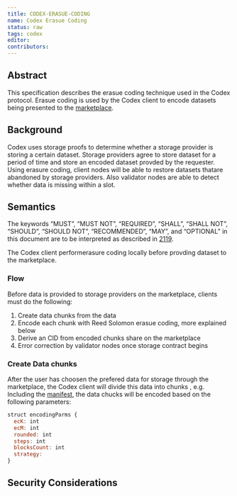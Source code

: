 ```yaml
---
title: CODEX-ERASUE-CODING
name: Codex Erasue Coding
status: raw
tags: codex
editor: 
contributors:
---
```


## Abstract

This specification describes the erasue coding technique used in the Codex protocol.
Erasue coding is used by the Codex client to encode datasets being presented to the [marketplace]().

## Background

Codex uses storage proofs to determine whether a storage provider is storing a certain dataset.
Storage providers agree to store dataset for a period of time and
store an encoded dataset provded by the requester.
Using erasure coding,
client nodes will be able to restore datasets thatare abandoned by storage providers.
Also validator nodes are able to detect whether data is missing within a slot.

## Semantics

The keywords “MUST”, “MUST NOT”, “REQUIRED”, “SHALL”, “SHALL NOT”,
“SHOULD”, “SHOULD NOT”, “RECOMMENDED”, “MAY”, and
“OPTIONAL” in this document are to be interpreted as described in [2119](https://www.ietf.org/rfc/rfc2119.txt).

The Codex client performerasure coding locally before provding dataset to the marketplace.

### Flow

Before data is provided to storage providers on the marketplace,
clients must do the following:

1.  Create data chunks from the data
2.  Encode each chunk with Reed Solomon erasue coding, more explained below
3.  Derive an CID from encoded chunks share on the marketplace
4.  Error correction by validator nodes once storage contract begins

 
### Create Data chunks

After the user has choosen the prefered data for storage through the marketplace,
the Codex client will divide this data into chunks , e.g. 
Including the [manifest](manifest), the data chucks will be encoded based on the following parameters:

```js
struct encodingParms {
  ecK: int
  ecM: int
  rounded: int
  steps: int
  blocksCount: int
  strategy: 
}
```


## Security Considerations

